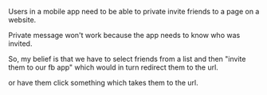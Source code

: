 Users in a mobile app need to be able to private invite friends to a page on a website.

Private message won't work because the app needs to know who was invited.

So, my belief is that we have to select friends from a list and then "invite them to our fb app" which would in turn redirect them to the url.

or have them click something which takes them to the url.
